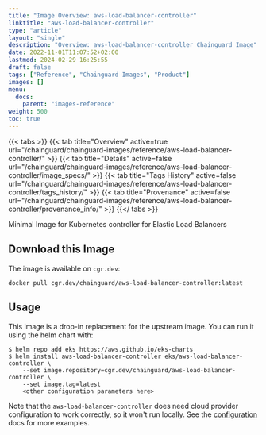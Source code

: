 ```yaml
---
title: "Image Overview: aws-load-balancer-controller"
linktitle: "aws-load-balancer-controller"
type: "article"
layout: "single"
description: "Overview: aws-load-balancer-controller Chainguard Image"
date: 2022-11-01T11:07:52+02:00
lastmod: 2024-02-29 16:25:55
draft: false
tags: ["Reference", "Chainguard Images", "Product"]
images: []
menu: 
  docs: 
    parent: "images-reference"
weight: 500
toc: true
---
```


{{< tabs >}}
{{< tab title="Overview" active=true url="/chainguard/chainguard-images/reference/aws-load-balancer-controller/" >}}
{{< tab title="Details" active=false url="/chainguard/chainguard-images/reference/aws-load-balancer-controller/image_specs/" >}}
{{< tab title="Tags History" active=false url="/chainguard/chainguard-images/reference/aws-load-balancer-controller/tags_history/" >}}
{{< tab title="Provenance" active=false url="/chainguard/chainguard-images/reference/aws-load-balancer-controller/provenance_info/" >}}
{{</ tabs >}}



<!--overview:start-->
Minimal Image for Kubernetes controller for Elastic Load Balancers
<!--overview:end-->

<!--getting:start-->
## Download this Image
The image is available on `cgr.dev`:

```
docker pull cgr.dev/chainguard/aws-load-balancer-controller:latest
```
<!--getting:end-->

<!--body:start-->
## Usage

This image is a drop-in replacement for the upstream image.
You can run it using the helm chart with:

```shell
$ helm repo add eks https://aws.github.io/eks-charts
$ helm install aws-load-balancer-controller eks/aws-load-balancer-controller \
    --set image.repository=cgr.dev/chainguard/aws-load-balancer-controller \
    --set image.tag=latest
    <other configuration parameters here>
```

Note that the `aws-load-balancer-controller` does need cloud provider configuration to work correctly, so it won't run locally.
See the [configuration](https://github.com/aws/eks-charts/tree/master/stable/aws-load-balancer-controller) docs for more examples.
<!--body:end-->

